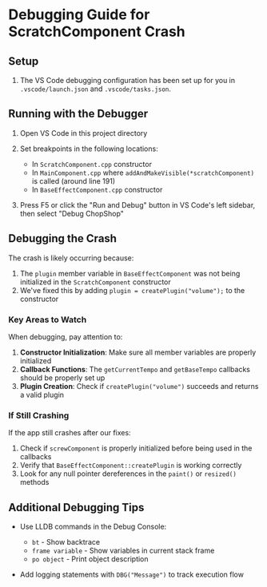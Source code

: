 # Debugging Guide for ScratchComponent Crash

## Setup

1. The VS Code debugging configuration has been set up for you in `.vscode/launch.json` and `.vscode/tasks.json`.

## Running with the Debugger

1. Open VS Code in this project directory
2. Set breakpoints in the following locations:
   - In `ScratchComponent.cpp` constructor
   - In `MainComponent.cpp` where `addAndMakeVisible(*scratchComponent)` is called (around line 191)
   - In `BaseEffectComponent.cpp` constructor

3. Press F5 or click the "Run and Debug" button in VS Code's left sidebar, then select "Debug ChopShop"

## Debugging the Crash

The crash is likely occurring because:
1. The `plugin` member variable in `BaseEffectComponent` was not being initialized in the `ScratchComponent` constructor
2. We've fixed this by adding `plugin = createPlugin("volume");` to the constructor

### Key Areas to Watch

When debugging, pay attention to:

1. **Constructor Initialization**: Make sure all member variables are properly initialized
2. **Callback Functions**: The `getCurrentTempo` and `getBaseTempo` callbacks should be properly set up
3. **Plugin Creation**: Check if `createPlugin("volume")` succeeds and returns a valid plugin

### If Still Crashing

If the app still crashes after our fixes:

1. Check if `screwComponent` is properly initialized before being used in the callbacks
2. Verify that `BaseEffectComponent::createPlugin` is working correctly
3. Look for any null pointer dereferences in the `paint()` or `resized()` methods

## Additional Debugging Tips

- Use LLDB commands in the Debug Console:
  - `bt` - Show backtrace
  - `frame variable` - Show variables in current stack frame
  - `po object` - Print object description

- Add logging statements with `DBG("Message")` to track execution flow 